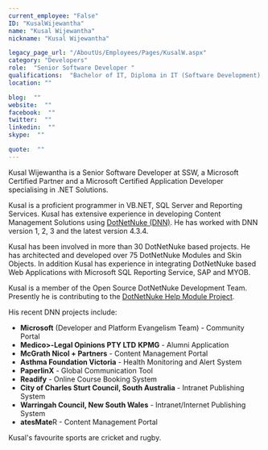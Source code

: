 ```yaml
---
current_employee: "False"
ID: "KusalWijewantha"
name: "Kusal Wijewantha"
nickname: "Kusal Wijewantha"

legacy_page_url: "/AboutUs/Employees/Pages/KusalW.aspx"
category: "Developers"
role:  "Senior Software Developer "
qualifications:  "Bachelor of IT, Diploma in IT (Software Development) "
location: ""

blog:  ""
website:  ""
facebook:  ""
twitter:  ""
linkedin:  ""
skype:  ""

quote:  ""
---
```


Kusal Wijewantha is a Senior Software Developer at SSW, a Microsoft Certified Partner and a Microsoft Certified Application Developer specialising in .NET Solutions.

Kusal is a proficient programmer in VB.NET, SQL Server and Reporting Services. Kusal has extensive experience in developing Content Management Solutions using [DotNetNuke (DNN)](http://www.dotnetnuke.com/). He has worked with DNN version 1, 2, 3 and the latest version 4.3.4.

Kusal has been involved in more than 30 DotNetNuke based projects. He has architected and developed over 75 DotNetNuke Modules and Skin Objects. In addition Kusal has experience in integrating DotNetNuke based Web Applications with Microsoft SQL Reporting Service, SAP and MYOB.

Kusal is a member of the Open Source DotNetNuke Development Team. Presently he is contributing to the [DotNetNuke Help Module Project](). 

His recent DNN projects include: 

*   **Microsoft** (Developer and Platform Evangelism Team) - Community Portal
*   **Medico>-Legal Opinions PTY LTD** 
    **KPMG** - Alumni Application
*   **McGrath Nicol + Partners** - Content Management Portal
*   **Asthma Foundation Victoria** - Health Monitoring and Alert System
*   **PaperlinX** - Global Communication Tool
*   **Readify** - Online Course Booking System
*   **City of Charles Sturt Council, South Australia** - Intranet Publishing System
*   **Warringah Council, New South Wales** - Intranet/Internet Publishing System
*   **atesMate**R - Content Management Portal 

Kusal's favourite sports are cricket and rugby. 